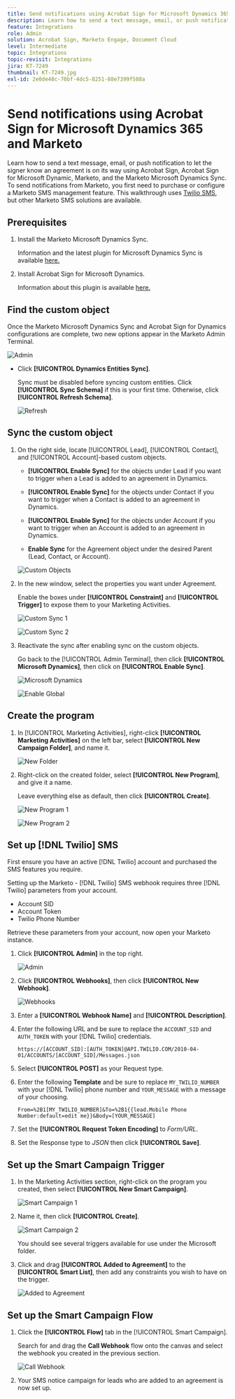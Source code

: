 ```yaml
---
title: Send notifications using Acrobat Sign for Microsoft Dynamics 365 and Marketo
description: Learn how to send a text message, email, or push notification to let the signer know an agreement is on its way
feature: Integrations
role: Admin
solution: Acrobat Sign, Marketo Engage, Document Cloud
level: Intermediate
topic: Integrations
topic-revisit: Integrations
jira: KT-7249
thumbnail: KT-7249.jpg
exl-id: 2e0de48c-70bf-4dc5-8251-88e7399f588a
---
```

# Send notifications using Acrobat Sign for Microsoft Dynamics 365 and Marketo

Learn how to send a text message, email, or push notification to let the signer know an agreement is on its way using Acrobat Sign, Acrobat Sign for Microsoft Dynamic, Marketo, and the Marketo Microsoft Dynamics Sync. To send notifications from Marketo, you first need to purchase or configure a Marketo SMS management feature. This walkthrough uses [Twilio SMS](https://launchpoint.marketo.com/twilio/twilio-sms-for-marketo/), but other Marketo SMS solutions are available.

## Prerequisites

1. Install the Marketo Microsoft Dynamics Sync.

   Information and the latest plugin for Microsoft Dynamics Sync is available [here.](https://experienceleague.adobe.com/docs/marketo/using/product-docs/crm-sync/microsoft-dynamics/marketo-plugin-releases-for-microsoft-dynamics.html)

1. Install Acrobat Sign for Microsoft Dynamics.

    Information about this plugin is available [here.](https://helpx.adobe.com/ca/sign/using/microsoft-dynamics-integration-installation-guide.html)

## Find the custom object

Once the Marketo Microsoft Dynamics Sync and Acrobat Sign for Dynamics configurations are complete, two new options appear in the Marketo Admin Terminal.

![Admin](assets/adminTerminal.png)

* Click **[!UICONTROL Dynamics Entities Sync]**. 

   Sync must be disabled before syncing custom entities. Click **[!UICONTROL Sync Schema]** if this is your first time. Otherwise, click **[!UICONTROL Refresh Schema]**.

   ![Refresh](assets/refreshSchema.png)

## Sync the custom object

1. On the right side, locate [!UICONTROL Lead], [!UICONTROL Contact], and [!UICONTROL Account]-based custom objects. 

    * **[!UICONTROL Enable Sync]** for the objects under Lead if you want to trigger when a Lead is added to an agreement in Dynamics. 

    * **[!UICONTROL Enable Sync]** for the objects under Contact if you want to trigger when a Contact is added to an agreement in Dynamics.

    * **[!UICONTROL Enable Sync]** for the objects under Account if you want to trigger when an Account is added to an agreement in Dynamics.

    * **Enable Sync** for the Agreement object under the desired Parent (Lead, Contact, or Account).

    ![Custom Objects](assets/enableSyncDynamics.png)

1. In the new window, select the properties you want under Agreement. 

    Enable the boxes under **[!UICONTROL Constraint]** and **[!UICONTROL Trigger]** to expose them to your Marketing Activities.

    ![Custom Sync 1](assets/entitySync1.png)

    ![Custom Sync 2](assets/entitySync2.png)

1. Reactivate the sync after enabling sync on the custom objects. 

    Go back to the [!UICONTROL Admin Terminal], then click **[!UICONTROL Microsoft Dynamics]**, then click on **[!UICONTROL Enable Sync]**.

    ![Microsoft Dynamics](assets/microsoftDynamics.png)

    ![Enable Global](assets/enableGlobalDynamics.png)

## Create the program

1. In [!UICONTROL Marketing Activities], right-click **[!UICONTROL Marketing Activities]** on the left bar, select **[!UICONTROL New Campaign Folder]**, and name it.

    ![New Folder](assets/newFolder.png)

1. Right-click on the created folder, select **[!UICONTROL New Program]**, and give it a name. 

    Leave everything else as default, then click **[!UICONTROL Create]**.

    ![New Program 1](assets/newProgram1.png)

    ![New Program 2](assets/newProgram2.png)

## Set up [!DNL Twilio] SMS

First ensure you have an active [!DNL Twilio] account and purchased the SMS features you require. 

Setting up the Marketo - [!DNL Twilio] SMS webhook requires three [!DNL Twilio] parameters from your account.

* Account SID
* Account Token
* Twilio Phone Number

Retrieve these parameters from your account, now open your Marketo instance.

1. Click **[!UICONTROL Admin]** in the top right.

    ![Admin](assets/adminTab.png)

1. Click **[!UICONTROL Webhooks]**, then click **[!UICONTROL New Webhook]**.

    ![Webhooks](assets/webhooks.png)

1. Enter a **[!UICONTROL Webhook Name]** and **[!UICONTROL Description]**.

1. Enter the following URL and be sure to replace the `ACCOUNT_SID` and `AUTH_TOKEN` with your [!DNL Twilio] credentials.
 
    ```
    https://[ACCOUNT_SID]:[AUTH_TOKEN]@API.TWILIO.COM/2010-04-01/ACCOUNTS/[ACCOUNT_SID]/Messages.json
    ```

1. Select **[!UICONTROL POST]** as your Request type.

1. Enter the following **Template** and be sure to replace `MY_TWILIO_NUMBER` with your [!DNL Twilio] phone number and `YOUR_MESSAGE` with a message of your choosing.

    ```
    From=%2B1[MY_TWILIO_NUMBER]&To=%2B1{{lead.Mobile Phone Number:default=edit me}}&Body=[YOUR_MESSAGE]
    ```

1. Set the **[!UICONTROL Request Token Encoding]** to *Form/URL*.

1. Set the Response type to *JSON* then click **[!UICONTROL Save]**.

## Set up the Smart Campaign Trigger

1. In the Marketing Activities section, right-click on the program you created, then select **[!UICONTROL New Smart Campaign]**.

    ![Smart Campaign 1](assets/smartCampaign1.png)

1. Name it, then click **[!UICONTROL Create]**.

    ![Smart Campaign 2](assets/smartCampaign3.png)

    You should see several triggers available for use under the Microsoft folder. 

1. Click and drag **[!UICONTROL Added to Agreement]** to the **[!UICONTROL Smart List]**, then add any constraints you wish to have on the trigger.

    ![Added to Agreement](assets/addedToAgreementDynamics.png)

## Set up the Smart Campaign Flow

1. Click the **[!UICONTROL Flow]** tab in the [!UICONTROL Smart Campaign]. 

    Search for and drag the **Call Webhook** flow onto the canvas and select the webhook you created in the previous section.

    ![Call Webhook](assets/callWebhook.png)

1. Your SMS notice campaign for leads who are added to an agreement is now set up.

